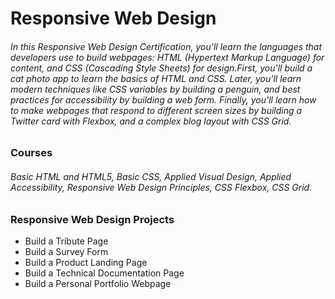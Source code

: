 # Responsive Web Design
###### In this Responsive Web Design Certification, you'll learn the languages that developers use to build webpages: HTML (Hypertext Markup Language) for content, and CSS (Cascading Style Sheets) for design.First, you'll build a cat photo app to learn the basics of HTML and CSS. Later, you'll learn modern techniques like CSS variables by building a penguin, and best practices for accessibility by building a web form. Finally, you'll learn how to make webpages that respond to different screen sizes by building a Twitter card with Flexbox, and a complex blog layout with CSS Grid.

### Courses
###### Basic HTML and HTML5, Basic CSS, Applied Visual Design, Applied Accessibility, Responsive Web Design Principles, CSS Flexbox, CSS Grid.

### Responsive Web Design Projects
* Build a Tribute Page
* Build a Survey Form
* Build a Product Landing Page
* Build a Technical Documentation Page
* Build a Personal Portfolio Webpage   
